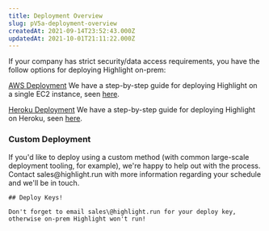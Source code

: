 ```yaml
---
title: Deployment Overview
slug: pV5a-deployment-overview
createdAt: 2021-09-14T23:52:43.000Z
updatedAt: 2021-10-01T21:11:22.000Z
---
```


If your company has strict security/data access requirements, you have the follow options for deploying Highlight on-prem:

[AWS Deployment](/on-premises/deployment-overview/aws-deployment)
We have a step-by-step guide for deploying Highlight on a single EC2 instance, seen [here](https://docs2.highlight.run/aws-deployment).

[Heroku Deployment](/on-premises/deployment-overview/heroku-deployment)&#x20;
We have a step-by-step guide for deploying Highlight on Heroku, seen [here](https://docs2.highlight.run/heroku-deployment).

### Custom Deployment

&#x20;If you'd like to deploy using a custom method (with common large-scale deployment tooling, for example), we're happy to help out with the process. Contact sales\@highlight.run with more information regarding your schedule and we'll be in touch.

```hint
## Deploy Keys!

Don't forget to email sales\@highlight.run for your deploy key, otherwise on-prem Highlight won't run!
```



